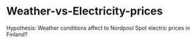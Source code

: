 # Weather-vs-Electricity-prices
Hypothesis: Weather conditions affect to Nordpool Spot electric prices in Finland?
